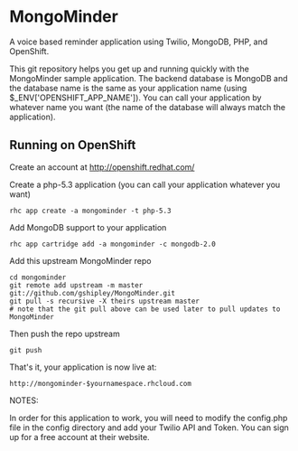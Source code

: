MongoMinder
===========

A voice based reminder application using Twilio, MongoDB, PHP, and OpenShift.

This git repository helps you get up and running quickly with the MongoMinder sample application.  The backend database is MongoDB and the database name is the
same as your application name (using $_ENV['OPENSHIFT_APP_NAME']).  You can call
your application by whatever name you want (the name of the database will always
match the application).


Running on OpenShift
----------------------------

Create an account at http://openshift.redhat.com/

Create a php-5.3 application (you can call your application whatever you want)

    rhc app create -a mongominder -t php-5.3

Add MongoDB support to your application

    rhc app cartridge add -a mongominder -c mongodb-2.0

Add this upstream MongoMinder repo

    cd mongominder
    git remote add upstream -m master git://github.com/gshipley/MongoMinder.git
    git pull -s recursive -X theirs upstream master
    # note that the git pull above can be used later to pull updates to MongoMinder
    
Then push the repo upstream

    git push

That's it, your application is now live at:

    http://mongominder-$yournamespace.rhcloud.com


NOTES:

In order for this application to work, you will need to modify the config.php file in the config directory and add your Twilio API and Token.  You can sign up for a free account at their website.